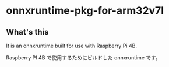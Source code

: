 # onnxruntime-pkg-for-arm32v7l

## What's this

It is an onnxruntime built for use with Raspberry Pi 4B.

Raspberry PI 4B で使用するためにビルドした onnxruntime です。
